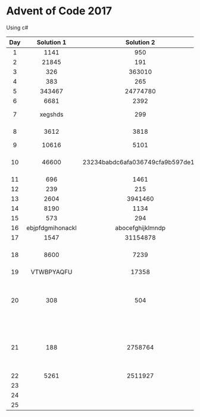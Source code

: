 # Advent of Code 2017
Using c#

| Day | Solution 1 | Solution 2 | Comment |
| :-: | :--------: | :--------: | ------- |
| 1 | 1141 | 950 | Final |
| 2 | 21845 | 191 | Final |
| 3 | 326 | 363010 | Final |
| 4 | 383 | 265 | Final |
| 5 | 343467 | 24774780 | Final |
| 6 | 6681 | 2392 | Final |
| 7 | xegshds | 299 | Needs polish |
| 8 | 3612 | 3818 | Needs polish |
| 9 | 10616 | 5101 | Final |
| 10 | 46600 | 23234babdc6afa036749cfa9b597de1b | Maybe needs polish |
| 11 | 696 | 1461 |  |
| 12 | 239 | 215 |  |
| 13 | 2604 | 3941460 |  |
| 14 | 8190 | 1134 | Final |
| 15 | 573 | 294 | Final |
| 16 | ebjpfdgmihonackl | abocefghijklmndp | Final |
| 17 | 1547 | 31154878 | Final |
| 18 | 8600 | 7239 | Maybe needs polish |
| 19 | VTWBPYAQFU | 17358 | Final |
| 20 | 308 | 504 | Final (Part1 might not work with every input) |
| 21 | 188 | 2758764 | Final (Slightly changed solution from reddit) |
| 22 | 5261 | 2511927 | Final |
| 23 |  |  |  |
| 24 |  |  |  |
| 25 |  |  |  |
